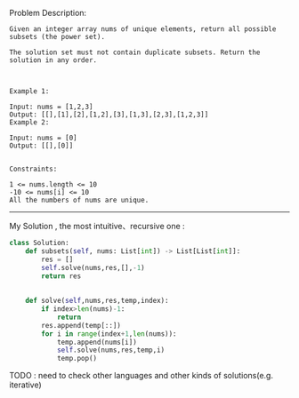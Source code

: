 Problem Description:

```
Given an integer array nums of unique elements, return all possible subsets (the power set).

The solution set must not contain duplicate subsets. Return the solution in any order.

 

Example 1:

Input: nums = [1,2,3]
Output: [[],[1],[2],[1,2],[3],[1,3],[2,3],[1,2,3]]
Example 2:

Input: nums = [0]
Output: [[],[0]]
 

Constraints:

1 <= nums.length <= 10
-10 <= nums[i] <= 10
All the numbers of nums are unique.

```

---

My Solution , the most intuitive、recursive one :

```Python
class Solution:
    def subsets(self, nums: List[int]) -> List[List[int]]: 
        res = []
        self.solve(nums,res,[],-1)
        return res
        
    
    def solve(self,nums,res,temp,index):
        if index>len(nums)-1:
            return
        res.append(temp[::])
        for i in range(index+1,len(nums)):
            temp.append(nums[i])
            self.solve(nums,res,temp,i)
            temp.pop()

```

TODO : need to check other languages and other kinds of solutions(e.g. iterative)